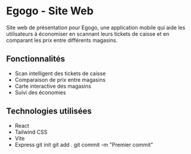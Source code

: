 # Egogo - Site Web

Site web de présentation pour Egogo, une application mobile qui aide les utilisateurs à économiser en scannant leurs tickets de caisse et en comparant les prix entre différents magasins.

## Fonctionnalités

- Scan intelligent des tickets de caisse
- Comparaison de prix entre magasins
- Carte interactive des magasins
- Suivi des économies

## Technologies utilisées

- React
- Tailwind CSS
- Vite
- Express
git init
git add .
git commit -m "Premier commit"
